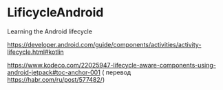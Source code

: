 # LificycleAndroid

Learning the Android lifecycle

https://developer.android.com/guide/components/activities/activity-lifecycle.html#kotlin

https://www.kodeco.com/22025947-lifecycle-aware-components-using-android-jetpack#toc-anchor-001 (
перевод https://habr.com/ru/post/577482/)

